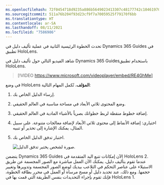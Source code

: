 ```yaml
---
ms.openlocfilehash: 72f0454718d9235a886b5649023413307c48177742c104619700ed9965e762be
ms.sourcegitcommit: 511a76b204f93d23cf9f7a70059525f79170f6bb
ms.translationtype: HT
ms.contentlocale: ar-SA
ms.lasthandoff: 08/11/2021
ms.locfileid: "7586986"
---
```

تحدث الخطوة الرئيسية الثانية في عملية تأليف دليل في Dynamics 365 Guides في تطبيق HoloLens. 

شاهد الفيديو التالي حول تأليف دليل في Dynamics 365 Guidesباستخدام تطبيق HoloLens.
 > [!VIDEO https://www.microsoft.com/videoplayer/embed/RE4GhMe]

في وضع HoloLens **المؤلف**، تُكمل المهام التالية:

1. إرساء الدليل الخاص بك.

1. وضع المحتوى ثلاثي الأبعاد في مساحة مناسبة في العالم الحقيقي.
 
1. إضافة خطوط منقطة لربط خطواتك بصرياً بالأشياء المادية في العالم الحقيقي.
 
1. اختياري: إضافة الأنماط إلى محتوى ثلاثي الأبعاد لإضافة معالجات متنوعة. على سبيل المثال، يمكنك الإشارة إلى تحذير أو تنبيه.
 
1. اختبار تدفق الدليل الخاص بك.

    ![صورة لشخص يختبر تدفق الدليل.](../media/test-your-guide.png)

يتضمن Dynamics 365 Guides الآن إمكانات تتبع اليد المتقدمة في HoloLens 2. عندما تقوم بتأليف دليل، يمكنك الآن العمل مباشرة مع الصور المجسمة عن طريق الاستيلاء على عناصر التحكم في التلاعب بيديك لوضع الصور المجسمة وتدويرها وتغيير حجمها. ومع ذلك، عند تحديد دليل أو مسح مرساة أو العمل في محرر بطاقة الخطوة، فإنك تقوم بإجراء التحديدات بنفس الطريقة التي قمت بها في HoloLens ‏1.